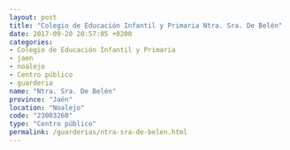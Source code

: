 ```yaml
---
layout: post
title: "Colegio de Educación Infantil y Primaria Ntra. Sra. De Belén"
date: 2017-09-20 20:57:05 +0200
categories:
- Colegio de Educación Infantil y Primaria
- jaen
- noalejo
- Centro público
- guarderia
name: "Ntra. Sra. De Belén"
province: "Jaén"
location: "Noalejo"
code: "23003260"
type: "Centro público"
permalink: /guarderias/ntra-sra-de-belen.html
---
```

